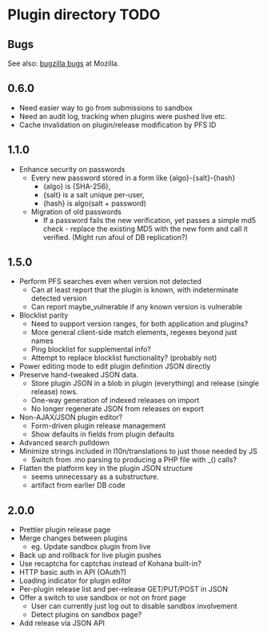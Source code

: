 # Plugin directory TODO

## Bugs

See also: [bugzilla bugs][bugzilla] at Mozilla.

[bugzilla]: https://bugzilla.mozilla.org/buglist.cgi?query_format=advanced&product=Websites&component=plugins.mozilla.org&bug_status=UNCONFIRMED&bug_status=NEW&bug_status=ASSIGNED

## 0.6.0

* Need easier way to go from submissions to sandbox
* Need an audit log, tracking when plugins were pushed live etc.
* Cache invalidation on plugin/release modification by PFS ID

## 1.1.0

* Enhance security on passwords
    * Every new password stored in a form like {algo}-{salt}-{hash}
        * {algo} is {SHA-256},
        * {salt} is a salt unique per-user,
        * {hash} is algo(salt + password)
    * Migration of old passwords
        * If a password fails the new verification, yet passes a simple md5 check -
            replace the existing MD5 with the new form and call it verified. (Might run
            afoul of DB replication?)

## 1.5.0

* Perform PFS searches even when version not detected
    * Can at least report that the plugin is known, with indeterminate detected version
    * Can report maybe_vulnerable if any known version is vulnerable
* Blocklist parity
    * Need to support version ranges, for both application and plugins?
    * More general client-side match elements, regexes beyond just names
    * Ping blocklist for supplemental info?
    * Attempt to replace blocklist functionality? (probably not)
* Power editing mode to edit plugin definition JSON directly
* Preserve hand-tweaked JSON data.
    * Store plugin JSON in a blob in plugin (everything) and release (single release) rows.
    * One-way generation of indexed releases on import 
    * No longer regenerate JSON from releases on export
* Non-AJAX/JSON plugin editor?
    * Form-driven plugin release management
    * Show defaults in fields from plugin defaults
* Advanced search pulldown
* Minimize strings included in l10n/translations to just those needed by JS
    * Switch from .mo parsing to producing a PHP file with _() calls?
* Flatten the platform key in the plugin JSON structure
    * seems unnecessary as a substructure.
    * artifact from earlier DB code

## 2.0.0

* Prettier plugin release page
* Merge changes between plugins
    * eg. Update sandbox plugin from live
* Back up and rollback for live plugin pushes
* Use recaptcha for captchas instead of Kohana built-in?
* HTTP basic auth in API (OAuth?)
* Loading indicator for plugin editor
* Per-plugin release list and per-release GET/PUT/POST in JSON
* Offer a switch to use sandbox or not on front page
    * User can currently just log out to disable sandbox involvement
    * Detect plugins on sandbox page?
* Add release via JSON API
